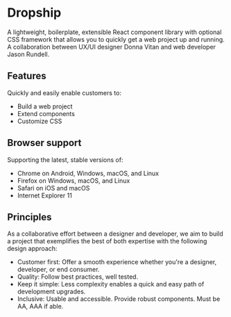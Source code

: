 # Dropship
A lightweight, boilerplate, extensible React component library with optional CSS framework that allows you to quickly get a web project up and running. A collaboration between UX/UI designer Donna Vitan and web developer Jason Rundell. 

## Features
Quickly and easily enable customers to: 

- Build a web project
- Extend components
- Customize CSS

## Browser support
Supporting the latest, stable versions of:

- Chrome on Android, Windows, macOS, and Linux
- Firefox on Windows, macOS, and Linux
- Safari on iOS and macOS
- Internet Explorer 11

## Principles
As a collaborative effort between a designer and developer, we aim to build a project that exemplifies the best of both expertise with the following design approach:

- Customer first: Offer a smooth experience whether you're a designer, developer, or end consumer.
- Quality: Follow best practices, well tested.
- Keep it simple: Less complexity enables a quick and easy path of development upgrades.
- Inclusive: Usable and accessible. Provide robust components. Must be AA, AAA if able.
